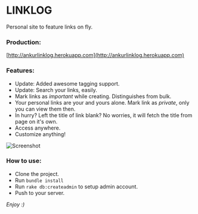 LINKLOG
=======
Personal site to feature links on fly.

### Production: ###
[http://ankurlinklog.herokuapp.com](http://ankurlinklog.herokuapp.com)

### Features: ###
* Update: Added awesome tagging support.
* Update: Search your links, easily.
* Mark links as _important_ while creating. Distinguishes from bulk.
* Your personal links are your and yours alone. Mark link as _private_, only you can view them then.
* In hurry? Left the title of link blank? No worries, it will fetch the title from page on it's own.
* Access anywhere.
* Customize anything!

![Screenshot](http://i.imgur.com/iBgS4zD.png)

### How to use: ###
* Clone the project.
* Run `bundle install`
* Run `rake db:createadmin` to setup admin account.
* Push to your server.


_Enjoy :)_
